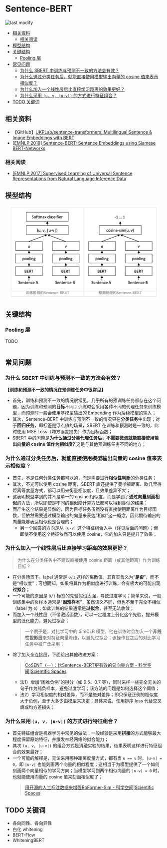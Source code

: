 Sentence-BERT
===
<!--START_SECTION:badge-->

![last modify](https://img.shields.io/static/v1?label=last%20modify&message=2022-10-15%2010%3A39%3A35&color=yellowgreen&style=flat-square)

<!--END_SECTION:badge-->


- [相关资料](#相关资料)
    - [相关阅读](#相关阅读)
- [模型结构](#模型结构)
- [关键结构](#关键结构)
    - [Pooling 层](#pooling-层)
- [常见问题](#常见问题)
    - [为什么 SBERT 中训练与预测不一致的方法会有效？](#为什么-sbert-中训练与预测不一致的方法会有效)
    - [为什么通过分类任务后，就能直接使用模型输出向量的 cosine 值来表示相似度？](#为什么通过分类任务后就能直接使用模型输出向量的-cosine-值来表示相似度)
    - [为什么加入一个线性层后比直接学习距离的效果更好？](#为什么加入一个线性层后比直接学习距离的效果更好)
    - [为什么采用 `(u, v, |u-v|)` 的方式进行特征组合？](#为什么采用-u-v-u-v-的方式进行特征组合)
- [TODO 关键词](#todo-关键词)


## 相关资料
- 【GitHub】[UKPLab/sentence-transformers: Multilingual Sentence & Image Embeddings with BERT](https://github.com/UKPLab/sentence-transformers)
- [[EMNLP 2019] Sentence-BERT: Sentence Embeddings using Siamese BERT-Networks](https://arxiv.org/abs/1908.10084)

### 相关阅读
- [[EMNLP 2017] Supervised Learning of Universal Sentence Representations from Natural Language Inference Data](https://arxiv.org/abs/1705.02364)


## 模型结构

<div align="center"><img src="../../../_assets/Sentence-BERT模型图.png" height="300" /></div>

<!-- > [CoSENT（一）：比Sentence-BERT更有效的句向量方案 - 科学空间|Scientific Spaces](https://kexue.fm/archives/8847) -->


## 关键结构

### Pooling 层
TODO

```python
```


## 常见问题

### 为什么 SBERT 中训练与预测不一致的方法会有效？

**【训练和预测不一致的情况在预训练任务中很常见】**
- 首先，训练和预测不一致的情况很常见，几乎所有的预训练任务都存在这个问题，因为训练和预测的**目标**不同；训练时会采用各种不同的代理任务来训练模型，而预测时一般会使用基模型输出的 Embedding 作为后续模型的输入；
- 其次，Sentence-BERT 中训练与预测不一致的情况只在**分类任务**中出现；对于**回归任务**，即标签是浮点值的场景，SBERT 在训练和预测时是一致的，此时使用 MSE Loss（均方误差损失）作为目标函数；
- SBERT 中的问题是**为什么通过分类代理任务后，不需要微调就能直接使用输出向量的 cosine 值作为相似度?** 这是与其他预训练任务不同的地方；

### 为什么通过分类任务后，就能直接使用模型输出向量的 cosine 值来表示相似度？
- 首先，不是任何分类任务都可以的，而是需要进行**相似性判断**的分类任务；
- 其次，不光可以使用 cosine 距离，SBERT 库还提供了曼哈顿距离、欧几里得距离等度量方式，都可以用来衡量相似度，且效果差异不大；
- 这表明模型学到的并不是单一的 cosine 相似度，而是学到了**通过向量刻画相似**的方法，所以即使是不同的相似度计算方法都可以得到类似的结果；
- 而产生这个结果是显然的，因为目标任务虽然没有直接使用距离作为目标函数，但依然需要通过模型输出的向量来表达“相似”这一概念，因此期待输出的向量能够表达相似也是合理的；
    - 另一个回答的方向是从 `|u-v|` 这个特征组合入手（详见后面的问题）；但即使不使用这个特征依然可以使用 cosine，它的加入只是提升了效果；

### 为什么加入一个线性层后比直接学习距离的效果更好？
> 为什么在分类任务中不建议直接使用 cosine 距离（或其他距离）作为训练目标？
- 在分类场景下，label 通常是 `0/1` 这样的离散值，其真实含义为“**是否**”，而不是“相似度”；可想而知，如果将其作为相似度进行训练，会有极大的可能出现**过拟合**；
- 一个可能的原因是 `0/1` 标签的先验假设太强，导致过度学习；简单来说，一般训练集中的负样本通常是“**困难样本**”，虽然语义不同，但也不至于完全不相似（label 为 `0`）；如此训练的结果通常是**过拟合**，甚至无法收敛；
- 而加入一个线性层（不带激活函数），可以一定程度上弱化这个先验，提升模型的泛化能力，避免过拟合；
    > 一个例子是，对比学习中的 SimCLR 模型，他在训练时会加入一个**非线性投影层**来对特征向量降维，以避免过拟合；该操作在之后的对比学习任务中被广泛采用；
- 除了加入全连接层，下面给出其他改进方案：
    > [CoSENT（一）：比Sentence-BERT更有效的句向量方案 - 科学空间|Scientific Spaces](https://kexue.fm/archives/8847)
    - 法1）增加“困难负例”的得分（如 0.5、0.7 等），同时采样一些完全无关的句子作为纯负样本，避免过度学习；该方法的问题是如何选择这个阈值；
    - 法2）学习相似度的相对差异，而不是绝对差异；即只保证正例的相似度大于负例，至于大多少由模型来决定；具体来说，使用排序 loss 代替交叉熵或均方差损失；


### 为什么采用 `(u, v, |u-v|)` 的方式进行特征组合？
- 首先特征组合是机器学习中常见的做法；一般经验是采用**拼接**的方式能够最大程度保留原始特征，并激发神经网络的拟合能力；
- 其次 `(u, v, |u-v|)` 的组合方式是消融实验的结果，结果表明这样进行特征组合的效果最好；
- 一个可能的解释是，无论采用哪种距离度量方式，都有当 `u == v` 时，`|u-v| = 0`，即 `|u-v|` 也能刻画两个向量的相似程度；这相当于为模型提供了一个如何刻画两个向量相似的学习方向；当模型学习到两个相似向量的 `|u-v| = 0` 时，也就能使用向量的 cosine 值来刻画相似度了；
    > [用开源的人工标注数据来增强RoFormer-Sim - 科学空间|Scientific Spaces](https://kexue.fm/archives/8541#%E9%97%AD%E9%97%A8%E9%80%A0%E8%BD%A6)


## TODO 关键词
- 各向同性、各向异性
- 白化 whitening
- BERT-Flow
- WhiteningBERT